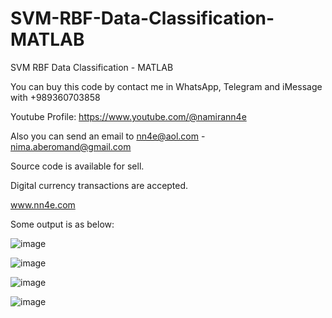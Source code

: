 # SVM-RBF-Data-Classification-MATLAB
SVM RBF Data Classification - MATLAB

You can buy this code by contact me in WhatsApp, Telegram and iMessage with +989360703858

Youtube Profile: https://www.youtube.com/@namirann4e

Also you can send an email to nn4e@aol.com - nima.aberomand@gmail.com

Source code is available for sell.

Digital currency transactions are accepted.

www.nn4e.com

Some output is as below:

![image](https://github.com/user-attachments/assets/06cda40b-aa99-43c1-aada-d22c066e70f9)

![image](https://github.com/user-attachments/assets/0c2df598-885b-406d-8588-374f5c9bfcd2)

![image](https://github.com/user-attachments/assets/620c012c-8b57-487f-8021-de336b039406)

![image](https://github.com/user-attachments/assets/d3be0003-7f41-44b1-b1af-0f6b9a8901ad)
